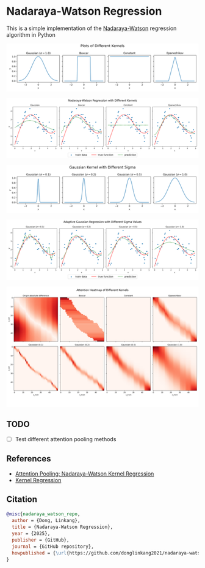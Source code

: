 # Nadaraya-Watson Regression

This is a simple implementation of the [Nadaraya-Watson](https://en.wikipedia.org/wiki/Kernel_regression) regression algorithm in Python

![Plot of different kernels](./results/kernels.png)

![Estimated regression function using different kernels](./results/regression_kernels.png)

![Gaussian kernel using different bandwidths](./results/gaussian_kernels.png)

![Estimated regression function using different bandwidths for the Gaussian kernel](./results/adaptive_gaussian_regression.png)

![Attention pooling](./results/attention_heatmap.png)

## TODO

- [ ] Test different attention pooling methods

## References

- [Attention Pooling: Nadaraya-Watson Kernel Regression](https://d2l.ai/chapter_attention-mechanisms-and-transformers/attention-pooling.html)
- [Kernel Regression](https://en.wikipedia.org/wiki/Kernel_regression)

## Citation

```bibtex
@misc{nadaraya_watson_repo,
  author = {Dong, Linkang},
  title = {Nadaraya-Watson Regression},
  year = {2025},
  publisher = {GitHub},
  journal = {GitHub repository},
  howpublished = {\url{https://github.com/donglinkang2021/nadaraya-watson-regression}}
}
```
